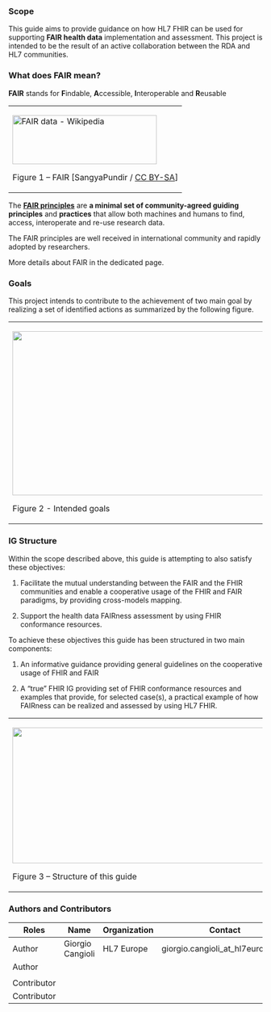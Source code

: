 ### Scope

This guide aims to provide guidance on how HL7 FHIR can be used for
supporting **FAIR health data** implementation and assessment. This
project is intended to be the result of an active collaboration between
the RDA and HL7 communities.

### What does FAIR mean?

**FAIR** stands for **F**indable, **A**ccessible, **I**nteroperable and
**R**eusable

<table>
<tbody>
<tr class="odd">
<td><p><img src="home-1.png" style="width:2.98265in;height:1.01225in" alt="FAIR data - Wikipedia" /></p>
<p>Figure 1 – FAIR [SangyaPundir / <a href="https://creativecommons.org/licenses/by-sa/4.0">CC BY-SA</a>]</p></td>
</tr>
</tbody>
</table>

The [**FAIR principles**](https://www.go-fair.org/fair-principles) are
**a minimal set of community-agreed guiding principles** and
**practices** that allow both machines and humans to find, access,
interoperate and re-use research data.

The FAIR principles are well received in international community and
rapidly adopted by researchers.

More details about FAIR in the dedicated page.

### Goals

This project intends to contribute to the achievement of two main goal
by realizing a set of identified actions as summarized by the following
figure.

<table>
<tbody>
<tr class="odd">
<td><p><img src="home-2.png" style="width:5.72049in;height:3.38778in" /></p>
<p>Figure 2 - Intended goals</p></td>
</tr>
</tbody>
</table>

### IG Structure

Within the scope described above, this guide is attempting to also
satisfy these objectives:

1)  Facilitate the mutual understanding between the FAIR and the FHIR
    communities and enable a cooperative usage of the FHIR and FAIR
    paradigms, by providing cross-models mapping.

2)  Support the health data FAIRness assessment by using FHIR
    conformance resources.

To achieve these objectives this guide has been structured in two main
components:

1)  An informative guidance providing general guidelines on the
    cooperative usage of FHIR and FAIR

2)  A “true” FHIR IG providing set of FHIR conformance resources and
    examples that provide, for selected case(s), a practical example of
    how FAIRness can be realized and assessed by using HL7 FHIR.

<table>
<tbody>
<tr class="odd">
<td><p><img src="home-3.png" style="width:6.18686in;height:2.81128in" /></p>
<p>Figure 3 – Structure of this guide</p></td>
</tr>
</tbody>
</table>

### Authors and Contributors

<table>
<thead>
<tr class="header">
<th>Roles</th>
<th>Name</th>
<th>Organization</th>
<th>Contact</th>
</tr>
</thead>
<tbody>
<tr class="odd">
<td>Author</td>
<td>Giorgio Cangioli</td>
<td>HL7 Europe</td>
<td>giorgio.cangioli_at_hl7europe.org</td>
</tr>
<tr class="even">
<td>Author</td>
<td></td>
<td></td>
<td></td>
</tr>
<tr class="odd">
<td></td>
<td></td>
<td></td>
<td></td>
</tr>
<tr class="even">
<td>Contributor</td>
<td></td>
<td></td>
<td></td>
</tr>
<tr class="odd">
<td>Contributor</td>
<td></td>
<td></td>
<td></td>
</tr>
</tbody>
</table>
